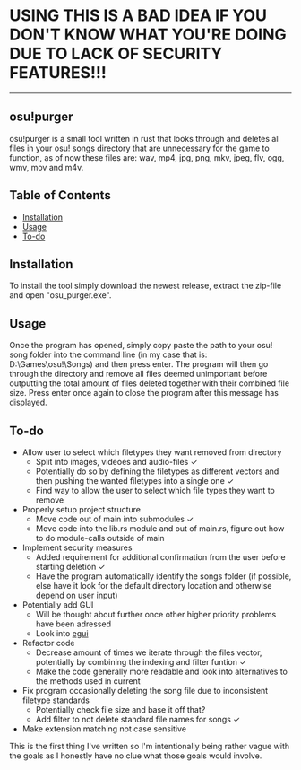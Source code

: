 # USING THIS IS A BAD IDEA IF YOU DON'T KNOW WHAT YOU'RE DOING DUE TO LACK OF SECURITY FEATURES!!!
------------
## osu!purger
osu!purger is a small tool written in rust that looks through and deletes all files in  your osu! songs directory that are unnecessary for the game to function, as of now these files are: wav, mp4, jpg, png, mkv, jpeg, flv, ogg, wmv, mov and m4v.

## Table of Contents
- [Installation](https://github.com/jettosu/osu-purger#installation)
- [Usage](https://github.com/jettosu/osu-purger#usage)
- [To-do](https://github.com/jettosu/osu-purger#to-do)

## Installation
To install the tool simply download the newest release, extract the zip-file and open "osu_purger.exe".
 
## Usage
Once the program has opened, simply copy paste the path to your osu! song folder into the command line (in my case that is: D:\Games\osu!\Songs) and then press enter. The program will then go through the directory and remove all files deemed unimportant before outputting the total amount of files deleted together with their combined file size. Press enter once again to close the program after this message has displayed.

## To-do
- Allow user to select which filetypes they want removed from directory
    - Split into images, videoes and audio-files ✓
    - Potentially do so by defining the filetypes as different vectors and then pushing the wanted filetypes into a single one ✓
    - Find way to allow the user to select which file types they want to remove
- Properly setup project structure
    - Move code out of main into submodules ✓
    - Move code into the lib.rs module and out of main.rs, figure out how to do module-calls outside of main
- Implement security measures
    - Added requirement for additional confirmation from the user before starting deletion ✓
    - Have the program automatically identify the songs folder (if possible, else have it look for the default directory location and otherwise depend on user input)
- Potentially add GUI
    - Will be thought about further once other higher priority problems have been adressed
    - Look into [egui](https://github.com/emilk/egui)
- Refactor code
    - Decrease amount of times we iterate through the files vector, potentially by combining the indexing and filter funtion ✓
    - Make the code generally more readable and look into alternatives to the methods used in current
- Fix program occasionally deleting the song file due to inconsistent filetype standards
    - Potentially check file size and base it off that?
    - Add filter to not delete standard file names for songs ✓
- Make extension matching not case sensitive

This is  the first thing I've written so I'm intentionally being rather vague with the goals as I honestly have no clue what those goals would involve.
